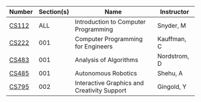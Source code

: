 | **Number** | **Section(s)** | **Name** | **Instructor** |
|------------|----------------|----------|----------------|
| [CS112](../pdf_html/Summer2013/CS112SnyderM.html) | ALL | Introduction to Computer Programming | Snyder, M |
| [CS222](../pdf_html/Summer2013/CS222KauffmanC.html) | 001 | Computer Programming for Engineers | Kauffman, C |
| [CS483](../pdf_html/Summer2013/CS483NordstromD.html) | 001 | Analysis of Algorithms | Nordstrom, D |
| [CS485](../pdf_html/Summer2013/CS485ShehuA.html) | 001 | Autonomous Robotics | Shehu, A |
| [CS795](../pdf_html/Summer2013/CS795GingoldY.html) | 002 | Interactive Graphics and Creativity Support | Gingold, Y |
